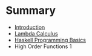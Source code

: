 # Summary

* [Introduction](README.md)
* [Lambda Calculus](lambdacauculus_md.md)
* [Haskell Programming Basics](haskell_programming.md)
* High Order Functions 1

